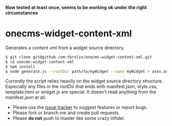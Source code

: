 **Now tested at least once, seems to be working ok under the right circumstances**

# onecms-widget-content-xml
Generates a content xml from a widget source directory.

```bash
$ git clone git@github.com:tbrolin/onecms-widget-content-xml.git
$ cd onecms-widget-content-xml
$ npm install
$ node generate.js --rootDir path/to/myWidget --name myWidget > atex.onecms.Widget-myWidget.xml
```

Currently the script relies heavily on the widget source directory structure. Especially any files in the rootDir that ends with manifest.json, style.css, template.html or widget.js are special. It doesn't read anything from the manifest.json at all.

* Please use the [issue tracker](https://github.com/tbrolin/onecms-widget-content-xml/issues) to suggest features or report bugs.
* Please fork or branch me and create pull requests.
* Please **do not** push to master like some crazy infidel.
